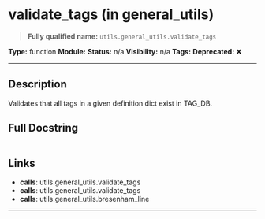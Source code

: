 # validate_tags (in general_utils)
> **Fully qualified name:** `utils.general_utils.validate_tags`

**Type:** function
**Module:** 
**Status:** n/a
**Visibility:** n/a
**Tags:** 
**Deprecated:** ❌

---

## Description
Validates that all tags in a given definition dict exist in TAG_DB.

## Full Docstring
```

```

## Links
- **calls**: utils.general_utils.validate_tags
- **calls**: utils.general_utils.validate_tags
- **calls**: utils.general_utils.bresenham_line


---
